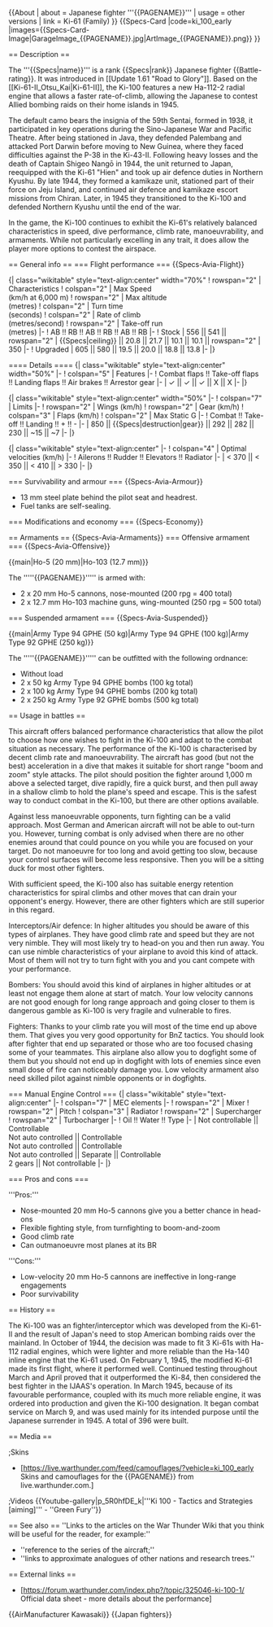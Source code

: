 {{About
| about = Japanese fighter '''{{PAGENAME}}'''
| usage = other versions
| link = Ki-61 (Family)
}}
{{Specs-Card
|code=ki_100_early
|images={{Specs-Card-Image|GarageImage_{{PAGENAME}}.jpg|ArtImage_{{PAGENAME}}.png}}
}}

== Description ==
<!-- ''In the description, the first part should be about the history of and the creation and combat usage of the aircraft, as well as its key features. In the second part, tell the reader about the aircraft in the game. Insert a screenshot of the vehicle, so that if the novice player does not remember the vehicle by name, he will immediately understand what kind of vehicle the article is talking about.'' -->
The '''{{Specs|name}}''' is a rank {{Specs|rank}} Japanese fighter {{Battle-rating}}. It was introduced in [[Update 1.61 "Road to Glory"]]. Based on the [[Ki-61-II_Otsu_Kai|Ki-61-II]], the Ki-100 features a new Ha-112-2 radial engine that allows a faster rate-of-climb, allowing the Japanese to contest Allied bombing raids on their home islands in 1945.

The default camo bears the insignia of the 59th Sentai, formed in 1938, it participated in key operations during the Sino-Japanese War and Pacific Theatre. After being stationed in Java, they defended Palembang and attacked Port Darwin before moving to New Guinea, where they faced difficulties against the P-38 in the Ki-43-II. Following heavy losses and the death of Captain Shigeo Nangō in 1944, the unit returned to Japan, reequipped with the Ki-61 "Hien" and took up air defence duties in Northern Kyushu. By late 1944, they formed a kamikaze unit, stationed part of their force on Jeju Island, and continued air defence and kamikaze escort missions from Chiran. Later, in 1945 they transitioned to the Ki-100 and defended Northern Kyushu until the end of the war.

In the game, the Ki-100 continues to exhibit the Ki-61's relatively balanced characteristics in speed, dive performance, climb rate, manoeuvrability, and armaments. While not particularly excelling in any trait, it does allow the player more options to contest the airspace.

== General info ==
=== Flight performance ===
{{Specs-Avia-Flight}}
<!-- ''Describe how the aircraft behaves in the air. Speed, manoeuvrability, acceleration and allowable loads - these are the most important characteristics of the vehicle.'' -->

{| class="wikitable" style="text-align:center" width="70%"
! rowspan="2" | Characteristics
! colspan="2" | Max Speed<br>(km/h at 6,000 m)
! rowspan="2" | Max altitude<br>(metres)
! colspan="2" | Turn time<br>(seconds)
! colspan="2" | Rate of climb<br>(metres/second)
! rowspan="2" | Take-off run<br>(metres)
|-
! AB !! RB !! AB !! RB !! AB !! RB
|-
! Stock
| 556 || 541 || rowspan="2" | {{Specs|ceiling}} || 20.8 || 21.7 || 10.1 || 10.1 || rowspan="2" | 350
|-
! Upgraded
| 605 || 580 || 19.5 || 20.0 || 18.8 || 13.8
|-
|}

==== Details ====
{| class="wikitable" style="text-align:center" width="50%"
|-
! colspan="5" | Features
|-
! Combat flaps !! Take-off flaps !! Landing flaps !! Air brakes !! Arrestor gear
|-
| ✓ || ✓ || ✓ || X || X     <!-- ✓ -->
|-
|}

{| class="wikitable" style="text-align:center" width="50%"
|-
! colspan="7" | Limits
|-
! rowspan="2" | Wings (km/h)
! rowspan="2" | Gear (km/h)
! colspan="3" | Flaps (km/h)
! colspan="2" | Max Static G
|-
! Combat !! Take-off !! Landing !! + !! -
|-
| 850 <!-- {{Specs|destruction|body}} --> || {{Specs|destruction|gear}} || 292 || 282 || 230 || ~15 || ~7
|-
|}

{| class="wikitable" style="text-align:center"
|-
! colspan="4" | Optimal velocities (km/h)
|-
! Ailerons !! Rudder !! Elevators !! Radiator
|-
| < 370 || < 350 || < 410 || > 330
|-
|}

=== Survivability and armour ===
{{Specs-Avia-Armour}}
<!-- ''Examine the survivability of the aircraft. Note how vulnerable the structure is and how secure the pilot is, whether the fuel tanks are armoured, etc. Describe the armour, if there is any, and also mention the vulnerability of other critical aircraft systems.'' -->

* 13 mm steel plate behind the pilot seat and headrest.
* Fuel tanks are self-sealing.

=== Modifications and economy ===
{{Specs-Economy}}

== Armaments ==
{{Specs-Avia-Armaments}}
=== Offensive armament ===
{{Specs-Avia-Offensive}}
<!-- ''Describe the offensive armament of the aircraft, if any. Describe how effective the cannons and machine guns are in a battle, and also what belts or drums are better to use. If there is no offensive weaponry, delete this subsection.'' -->
{{main|Ho-5 (20 mm)|Ho-103 (12.7 mm)}}

The '''''{{PAGENAME}}''''' is armed with:

* 2 x 20 mm Ho-5 cannons, nose-mounted (200 rpg = 400 total)
* 2 x 12.7 mm Ho-103 machine guns, wing-mounted (250 rpg = 500 total)

=== Suspended armament ===
{{Specs-Avia-Suspended}}
<!-- ''Describe the aircraft's suspended armament: additional cannons under the wings, bombs, rockets and torpedoes. This section is especially important for bombers and attackers. If there is no suspended weaponry remove this subsection.'' -->
{{main|Army Type 94 GPHE (50 kg)|Army Type 94 GPHE (100 kg)|Army Type 92 GPHE (250 kg)}}

The '''''{{PAGENAME}}''''' can be outfitted with the following ordnance:

* Without load
* 2 x 50 kg Army Type 94 GPHE bombs (100 kg total)
* 2 x 100 kg Army Type 94 GPHE bombs (200 kg total)
* 2 x 250 kg Army Type 92 GPHE bombs (500 kg total)

== Usage in battles ==
<!-- ''Describe the tactics of playing in the aircraft, the features of using aircraft in a team and advice on tactics. Refrain from creating a "guide" - do not impose a single point of view, but instead, give the reader food for thought. Examine the most dangerous enemies and give recommendations on fighting them. If necessary, note the specifics of the game in different modes (AB, RB, SB).'' -->
This aircraft offers balanced performance characteristics that allow the pilot to choose how one wishes to fight in the Ki-100 and adapt to the combat situation as necessary. The performance of the Ki-100 is characterised by decent climb rate and manoeuvrability. The aircraft has good (but not the best) acceleration in a dive that makes it suitable for short range "boom and zoom" style attacks. The pilot should position the fighter around 1,000 m above a selected target, dive rapidly, fire a quick burst, and then pull away in a shallow climb to hold the plane's speed and escape. This is the safest way to conduct combat in the Ki-100, but there are other options available.

Against less manoeuvrable opponents, turn fighting can be a valid approach. Most German and American aircraft will not be able to out-turn you. However, turning combat is only advised when there are no other enemies around that could pounce on you while you are focused on your target. Do not manoeuvre for too long and avoid getting too slow, because your control surfaces will become less responsive. Then you will be a sitting duck for most other fighters.

With sufficient speed, the Ki-100 also has suitable energy retention characteristics for spiral climbs and other moves that can drain your opponent's energy. However, there are other fighters which are still superior in this regard.

Interceptors/Air defence: In higher altitudes you should be aware of this types of airplanes. They have good climb rate and speed but they are not very nimble. They will most likely try to head-on you and then run away. You can use nimble characteristics of your airplane to avoid this kind of attack. Most of them will not try to turn fight with you and you cant compete with your performance.

Bombers: You should avoid this kind of airplanes in higher altitudes or at least not engage them alone at start of match. Your low velocity cannons are not good enough for long range approach and going closer to them is dangerous gamble as Ki-100 is very fragile and vulnerable to fires.

Fighters: Thanks to your climb rate you will most of the time end up above them. That gives you very good opportunity for BnZ tactics. You should look after fighter that end up separated or those who are too focused chasing some of your teammates. This airplane also allow you to dogfight some of them but you should not end up in dogfight with lots of enemies since even small dose of fire can noticeably damage you. Low velocity armament also need skilled pilot against nimble opponents or in dogfights.

=== Manual Engine Control ===
{| class="wikitable" style="text-align:center"
|-
! colspan="7" | MEC elements
|-
! rowspan="2" | Mixer
! rowspan="2" | Pitch
! colspan="3" | Radiator
! rowspan="2" | Supercharger
! rowspan="2" | Turbocharger
|-
! Oil !! Water !! Type
|-
| Not controllable || Controllable<br>Not auto controlled || Controllable<br>Not auto controlled || Controllable<br>Not auto controlled || Separate || Controllable<br>2 gears || Not controllable
|-
|}

=== Pros and cons ===
<!-- ''Summarise and briefly evaluate the vehicle in terms of its characteristics and combat effectiveness. Mark its pros and cons in the bulleted list. Try not to use more than 6 points for each of the characteristics. Avoid using categorical definitions such as "bad", "good" and the like - use substitutions with softer forms such as "inadequate" and "effective".'' -->

'''Pros:'''

* Nose-mounted 20 mm Ho-5 cannons give you a better chance in head-ons
* Flexible fighting style, from turnfighting to boom-and-zoom
* Good climb rate
* Can outmanoeuvre most planes at its BR

'''Cons:'''

* Low-velocity 20 mm Ho-5 cannons are ineffective in long-range engagements
* Poor survivability

== History ==
<!-- ''Describe the history of the creation and combat usage of the aircraft in more detail than in the introduction. If the historical reference turns out to be too long, take it to a separate article, taking a link to the article about the vehicle and adding a block "/History" (example: <nowiki>https://wiki.warthunder.com/(Vehicle-name)/History</nowiki>) and add a link to it here using the <code>main</code> template. Be sure to reference text and sources by using <code><nowiki><ref></ref></nowiki></code>, as well as adding them at the end of the article with <code><nowiki><references /></nowiki></code>. This section may also include the vehicle's dev blog entry (if applicable) and the in-game encyclopedia description (under <code><nowiki>=== In-game description ===</nowiki></code>, also if applicable).'' -->

The Ki-100 was an fighter/interceptor which was developed from the Ki-61-II and the result of Japan's need to stop American bombing raids over the mainland. In October of 1944, the decision was made to fit 3 Ki-61s with Ha-112 radial engines, which were lighter and more reliable than the Ha-140 inline engine that the Ki-61 used. On February 1, 1945, the modified Ki-61 made its first flight, where it performed well. Continued testing throughout March and April proved that it outperformed the Ki-84, then considered the best fighter in the IJAAS's operation. In March 1945, because of its favourable performance, coupled with its much more reliable engine, it was ordered into production and given the Ki-100 designation. It began combat service on March 9, and was used mainly for its intended purpose until the Japanese surrender in 1945. A total of 396 were built.

== Media ==
<!-- ''Excellent additions to the article would be video guides, screenshots from the game, and photos.'' -->

;Skins

* [https://live.warthunder.com/feed/camouflages/?vehicle=ki_100_early Skins and camouflages for the {{PAGENAME}} from live.warthunder.com.]

;Videos
{{Youtube-gallery|p_5R0hfDE_k|'''Ki 100 - Tactics and Strategies [aiming]''' - ''Green Fury''}}

== See also ==
''Links to the articles on the War Thunder Wiki that you think will be useful for the reader, for example:''

* ''reference to the series of the aircraft;''
* ''links to approximate analogues of other nations and research trees.''

== External links ==
<!-- ''Paste links to sources and external resources, such as:''
* ''topic on the official game forum;''
* ''other literature.'' -->

* [https://forum.warthunder.com/index.php?/topic/325046-ki-100-1/ Official data sheet - more details about the performance]

{{AirManufacturer Kawasaki}}
{{Japan fighters}}